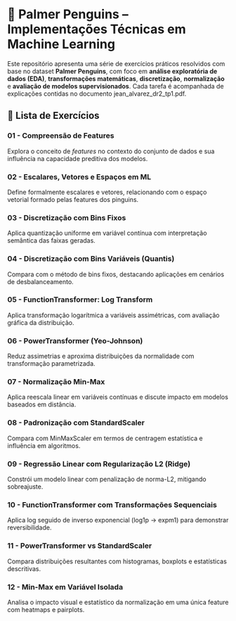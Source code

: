 # 🐧 Palmer Penguins – Implementações Técnicas em Machine Learning

Este repositório apresenta uma série de exercícios práticos resolvidos com base no dataset **Palmer Penguins**, com foco em **análise exploratória de dados (EDA)**, **transformações matemáticas**, **discretização**, **normalização** e **avaliação de modelos supervisionados**. Cada tarefa é acompanhada de explicações contidas no documento jean_alvarez_dr2_tp1.pdf.

## 📘 Lista de Exercícios

### 01 - Compreensão de Features

Explora o conceito de *features* no contexto do conjunto de dados e sua influência na capacidade preditiva dos modelos.

### 02 - Escalares, Vetores e Espaços em ML

Define formalmente escalares e vetores, relacionando com o espaço vetorial formado pelas features dos pinguins.

### 03 - Discretização com Bins Fixos

Aplica quantização uniforme em variável contínua com interpretação semântica das faixas geradas.

### 04 - Discretização com Bins Variáveis (Quantis)

Compara com o método de bins fixos, destacando aplicações em cenários de desbalanceamento.

### 05 - FunctionTransformer: Log Transform

Aplica transformação logarítmica a variáveis assimétricas, com avaliação gráfica da distribuição.

### 06 - PowerTransformer (Yeo-Johnson)

Reduz assimetrias e aproxima distribuições da normalidade com transformação parametrizada.

### 07 - Normalização Min-Max

Aplica reescala linear em variáveis contínuas e discute impacto em modelos baseados em distância.

### 08 - Padronização com StandardScaler

Compara com MinMaxScaler em termos de centragem estatística e influência em algoritmos.

### 09 - Regressão Linear com Regularização L2 (Ridge)

Constrói um modelo linear com penalização de norma-L2, mitigando sobreajuste.

### 10 - FunctionTransformer com Transformações Sequenciais

Aplica log seguido de inverso exponencial (log1p → expm1) para demonstrar reversibilidade.

### 11 - PowerTransformer vs StandardScaler

Compara distribuições resultantes com histogramas, boxplots e estatísticas descritivas.

### 12 - Min-Max em Variável Isolada

Analisa o impacto visual e estatístico da normalização em uma única feature com heatmaps e pairplots.
